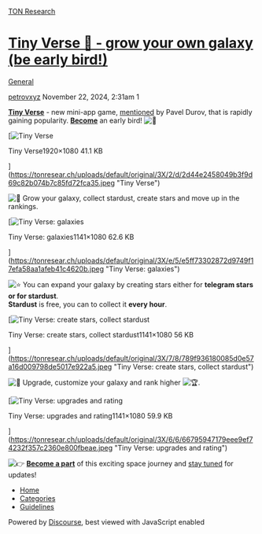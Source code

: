 [TON Research](/)

# [Tiny Verse 🌌 - grow your own galaxy (be early bird!)](/t/tiny-verse-grow-your-own-galaxy-be-early-bird/39996)

[General](/c/general/4) 

    

[petrovxyz](https://tonresear.ch/u/petrovxyz)   November 22, 2024, 2:31am  1

[**Tiny Verse**](https://t.me/TVerse?startapp=galaxy-00015bb570000129d7210003d1f05a) - new mini-app game, [mentioned](https://t.me/durov/373) by Pavel Durov, that is rapidly gaining popularity. [**Become**](https://t.me/TVerse?startapp=galaxy-00015bb570000129d7210003d1f05a) an early bird! ![:hatched_chick:](https://tonresear.ch/images/emoji/twitter/hatched_chick.png?v=12 ":hatched_chick:")

[![Tiny Verse](https://tonresear.ch/uploads/default/optimized/3X/2/d/2d44e2458049b3f9d69c82b074b7c85fd72fca35_2_517x291.jpeg)

Tiny Verse1920×1080 41.1 KB

](https://tonresear.ch/uploads/default/original/3X/2/d/2d44e2458049b3f9d69c82b074b7c85fd72fca35.jpeg "Tiny Verse")

![:milky_way:](https://tonresear.ch/images/emoji/twitter/milky_way.png?v=12 ":milky_way:") Grow your galaxy, collect stardust, create stars and move up in the rankings.

[![Tiny Verse: galaxies](https://tonresear.ch/uploads/default/optimized/3X/e/5/e5ff73302872d9749f17efa58aa1afeb41c4620b_2_396x375.jpeg)

Tiny Verse: galaxies1141×1080 62.6 KB

](https://tonresear.ch/uploads/default/original/3X/e/5/e5ff73302872d9749f17efa58aa1afeb41c4620b.jpeg "Tiny Verse: galaxies")

![:star:](https://tonresear.ch/images/emoji/twitter/star.png?v=12 ":star:") You can expand your galaxy by creating stars either for **telegram stars or for stardust**.  
**Stardust** is free, you can to collect it **every hour**.

[![Tiny Verse: create stars, collect stardust](https://tonresear.ch/uploads/default/optimized/3X/7/8/789f936180085d0e57a16d009798de5017e922a5_2_396x375.jpeg)

Tiny Verse: create stars, collect stardust1141×1080 56 KB

](https://tonresear.ch/uploads/default/original/3X/7/8/789f936180085d0e57a16d009798de5017e922a5.jpeg "Tiny Verse: create stars, collect stardust")

![:art:](https://tonresear.ch/images/emoji/twitter/art.png?v=12 ":art:") Upgrade, customize your galaxy and rank higher ![:trophy:](https://tonresear.ch/images/emoji/twitter/trophy.png?v=12 ":trophy:").

[![Tiny Verse: upgrades and rating](https://tonresear.ch/uploads/default/optimized/3X/6/6/66795947179eee9ef74232f357c2360e800fbeae_2_396x375.jpeg)

Tiny Verse: upgrades and rating1141×1080 59.9 KB

](https://tonresear.ch/uploads/default/original/3X/6/6/66795947179eee9ef74232f357c2360e800fbeae.jpeg "Tiny Verse: upgrades and rating")

![:point_right:](https://tonresear.ch/images/emoji/twitter/point_right.png?v=12 ":point_right:") [**Become a part**](https://t.me/TVerse?startapp=galaxy-00015bb570000129d7210003d1f05a) of this exciting space journey and [stay tuned](https://t.me/tverseofficialchannel) for updates!

 

*   [Home](/)
*   [Categories](/categories)
*   [Guidelines](/guidelines)

Powered by [Discourse](https://www.discourse.org), best viewed with JavaScript enabled